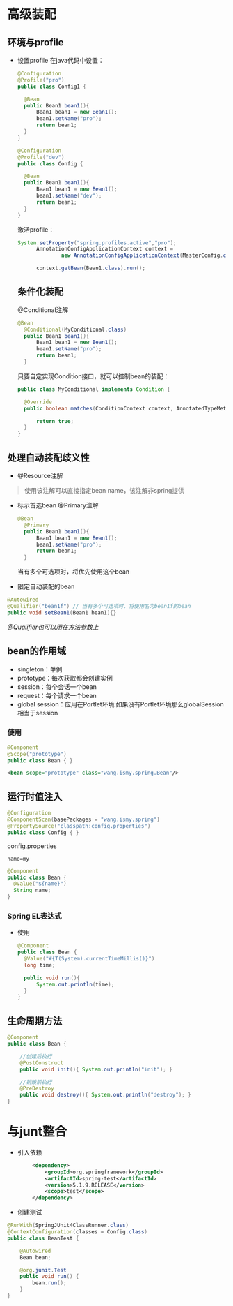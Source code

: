 # 高级装配

## 环境与profile

- 设置profile 在java代码中设置：

  ```java
  @Configuration
  @Profile("pro")
  public class Config1 {

    @Bean
    public Bean1 bean1(){
        Bean1 bean1 = new Bean1();
        bean1.setName("pro");
        return bean1;
    }
  }
  ```

  ```java
  @Configuration
  @Profile("dev")
  public class Config {

    @Bean
    public Bean1 bean1(){
        Bean1 bean1 = new Bean1();
        bean1.setName("dev");
        return bean1;
    }
  }
  ```

  激活profile：

  ```java
  System.setProperty("spring.profiles.active","pro");
        AnnotationConfigApplicationContext context =
                new AnnotationConfigApplicationContext(MasterConfig.class);

        context.getBean(Bean1.class).run();
  ```

  ## 条件化装配

  @Conditional注解

  ```java
  @Bean
    @Conditional(MyConditional.class)
    public Bean1 bean1(){
        Bean1 bean1 = new Bean1();
        bean1.setName("pro");
        return bean1;
    }
  ```

  只要自定实现Condition接口，就可以控制bean的装配：

  ```java
  public class MyConditional implements Condition {

    @Override
    public boolean matches(ConditionContext context, AnnotatedTypeMetadata metadata) {

        return true;
    }
  }
  ```

## 处理自动装配歧义性

- @Resource注解

>使用该注解可以直接指定bean name，该注解非spring提供

- 标示首选bean @Primary注解

  ```java
  @Bean
    @Primary
    public Bean1 bean1(){
        Bean1 bean1 = new Bean1();
        bean1.setName("pro");
        return bean1;
    }
  ```

  当有多个可选项时，将优先使用这个bean

- 限定自动装配的bean

```java
@Autowired
@Qualifier("bean1f") // 当有多个可选项时，将使用名为bean1f的bean
public void setBean1(Bean1 bean1){}
```

*@Qualifier也可以用在方法参数上*

## bean的作用域

- singleton：单例
- prototype：每次获取都会创建实例
- session：每个会话一个bean
- request：每个请求一个bean
- global session：应用在Portlet环境.如果没有Portlet环境那么globalSession相当于session

### 使用

```java
@Component
@Scope("prototype")
public class Bean { }
```

```xml
<bean scope="prototype" class="wang.ismy.spring.Bean"/>
```

## 运行时值注入

```java
@Configuration
@ComponentScan(basePackages = "wang.ismy.spring")
@PropertySource("classpath:config.properties")
public class Config { }
```

config.properties

```properties
name=my
```

```java
@Component
public class Bean {
  @Value("${name}")
  String name;
}
```

### Spring EL表达式

- 使用

  ```java
  @Component
  public class Bean {
    @Value("#{T(System).currentTimeMillis()}")
    long time;

    public void run(){
        System.out.println(time);
    }
  }
  ```

## 生命周期方法

```java
@Component
public class Bean {

    //创建后执行
    @PostConstruct
    public void init(){ System.out.println("init"); }

    //销毁前执行
    @PreDestroy
    public void destroy(){ System.out.println("destroy"); }
}
```

# 与junt整合

- 引入依赖

```xml
        <dependency>
            <groupId>org.springframework</groupId>
            <artifactId>spring-test</artifactId>
            <version>5.1.9.RELEASE</version>
            <scope>test</scope>
        </dependency>
```

- 创建测试

```java
@RunWith(SpringJUnit4ClassRunner.class)
@ContextConfiguration(classes = Config.class)
public class BeanTest {

    @Autowired
    Bean bean;

    @org.junit.Test
    public void run() {
        bean.run();
    }
}
```


